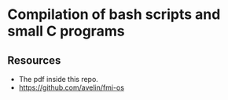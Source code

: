 # Compilation of bash scripts and small C programs


## Resources 
 - The pdf inside this repo.
 - https://github.com/avelin/fmi-os
